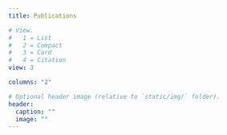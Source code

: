 ```yaml
---
title: Publications

# View.
#   1 = List
#   2 = Compact
#   3 = Card
#   4 = Citation
view: 3

columns: "2"

# Optional header image (relative to `static/img/` folder).
header:
  caption: ""
  image: ""
---
```

